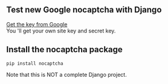 ## Test new  Google nocaptcha with Django ##
[Get the key from Google](https://www.google.com/recaptcha/intro/index.html)  
You 'll get your own site key and secret key.

## Install the nocaptcha package ##
    pip install nocaptcha

Note that this is NOT a complete Django project.




